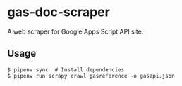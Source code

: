 # gas-doc-scraper

A web scraper for Google Apps Script API site.

## Usage

```console
$ pipenv sync  # Install dependencies
$ pipenv run scrapy crawl gasreference -o gasapi.json
```



